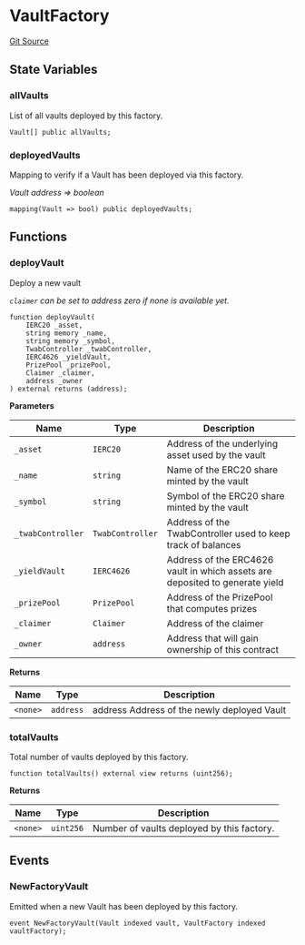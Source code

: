 # VaultFactory
[Git Source](https://github.com/pooltogether/v5-prize-vault/blob/023805de5aa83af29487f2a21fa745c7bad2736e/src/VaultFactory.sol)


## State Variables
### allVaults
List of all vaults deployed by this factory.


```solidity
Vault[] public allVaults;
```


### deployedVaults
Mapping to verify if a Vault has been deployed via this factory.

*Vault address => boolean*


```solidity
mapping(Vault => bool) public deployedVaults;
```


## Functions
### deployVault

Deploy a new vault

*`claimer` can be set to address zero if none is available yet.*


```solidity
function deployVault(
    IERC20 _asset,
    string memory _name,
    string memory _symbol,
    TwabController _twabController,
    IERC4626 _yieldVault,
    PrizePool _prizePool,
    Claimer _claimer,
    address _owner
) external returns (address);
```
**Parameters**

|Name|Type|Description|
|----|----|-----------|
|`_asset`|`IERC20`|Address of the underlying asset used by the vault|
|`_name`|`string`|Name of the ERC20 share minted by the vault|
|`_symbol`|`string`|Symbol of the ERC20 share minted by the vault|
|`_twabController`|`TwabController`|Address of the TwabController used to keep track of balances|
|`_yieldVault`|`IERC4626`|Address of the ERC4626 vault in which assets are deposited to generate yield|
|`_prizePool`|`PrizePool`|Address of the PrizePool that computes prizes|
|`_claimer`|`Claimer`|Address of the claimer|
|`_owner`|`address`|Address that will gain ownership of this contract|

**Returns**

|Name|Type|Description|
|----|----|-----------|
|`<none>`|`address`|address Address of the newly deployed Vault|


### totalVaults

Total number of vaults deployed by this factory.


```solidity
function totalVaults() external view returns (uint256);
```
**Returns**

|Name|Type|Description|
|----|----|-----------|
|`<none>`|`uint256`|Number of vaults deployed by this factory.|


## Events
### NewFactoryVault
Emitted when a new Vault has been deployed by this factory.


```solidity
event NewFactoryVault(Vault indexed vault, VaultFactory indexed vaultFactory);
```

